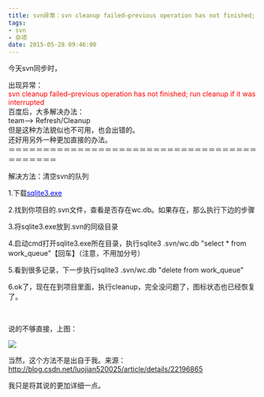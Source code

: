 ```yaml
---
title: svn异常：svn cleanup failed–previous operation has not finished; run cleanup if it was interrupted
tags: 
- svn
- 杂项
date: 2015-05-28 09:46:00
---
```


今天svn同步时，

<div>出现异常：</div>
<div><span style="color: #ff0000;">svn cleanup failed&ndash;previous operation has not finished; run cleanup if it was interrupted</span></div>
<div>百度后，大多解决办法：</div>
<div>team--&gt; Refresh/Cleanup</div>
<div>但是这种方法貌似也不可用，也会出错的。</div>
<div>还好用另外一种更加直接的办法。</div>
<div>＝＝＝＝＝＝＝＝＝＝＝＝＝＝＝＝＝＝＝＝＝＝＝＝＝＝＝＝＝＝＝＝＝＝＝＝＝＝＝＝＝＝＝</div>
<div>

解决方法：清空svn的队列

1.下载<span style="color: #0000ff;">[<span style="color: #0000ff;">sqlite3.exe</span>](http://pan.baidu.com/s/1gdjb9U7 "sqlite3.exe")</span>

2.找到你项目的.svn文件，查看是否存在wc.db。如果存在，那么执行下边的步骤

3.将sqlite3.exe放到.svn的同级目录

4.启动cmd打开sqlite3.exe所在目录，执行sqlite3 .svn/wc.db&nbsp;"select * from work_queue"【回车】（注意，不用加分号）

5.看到很多记录，下一步执行sqlite3 .svn/wc.db&nbsp;"delete from work_queue"

6.ok了，现在在到项目里面，执行cleanup，完全没问题了，图标状态也已经恢复了。

&nbsp;

说的不够直接，上图：

![](http://images0.cnblogs.com/blog2015/620450/201505/280943216106462.png)

当然，这个方法不是出自于我。来源：http://blog.csdn.net/luojian520025/article/details/22196865

我只是将其说的更加详细一点。

&nbsp;

</div>